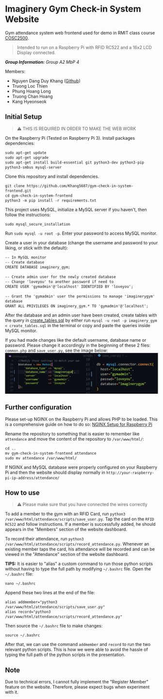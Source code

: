 
# Imaginery Gym Check-in System Website

Gym attendance system web frontend used for demo in RMIT class course [COSC2500](https://rmit.instructure.com/courses/113615).

> Intended to run on a Raspberry Pi with RFID RC522 and a 16x2 LCD
> Display connected.

***Group Information:*** *Group A2 MbP 4*

Members:
- Nguyen Dang Duy Khang ([Github](https://github.com/Khang5687))
- Truong Loc Thien
- Phung Hoang Long
- Truong Chan Hoang
- Kang Hyeonseok

## Initial Setup
> ⚠️ THIS IS REQUIRED IN ORDER TO MAKE THE WEB WORK

On the Raspberry Pi (Tested on Raspberry Pi 3). Install packages dependencies:
```
sudo apt-get update
sudo apt-get upgrade
sudo apt-get install build-essential git python3-dev python3-pip python3-smbus mysql-server 
```
 
Clone this repository and install dependencies.
```
git clone https://github.com/Khang5687/gym-check-in-system-frontend.git
cd gym-check-in-system-frontend
python3 -m pip install -r requirements.txt
```
This project uses MySQL, initialize a MySQL server if you haven't, then follow the instructions:
```
sudo mysql_secure_installation
```
Run `sudo mysql -u root -p`. Enter your password to access MySQL monitor.

Create a user in your database (change the username and password to your liking, or stick with the default):
```
-- In MySQL monitor
-- Create database 
CREATE DATABASE imaginery_gym;

-- Create admin user for the newly created database
-- Change 'loveyou' to another password if need to
CREATE USER 'gymadmin'@'localhost' IDENTIFIED BY 'loveyou';

-- Grant the 'gymadmin' user the permissions to manage 'imaginerygym' database
GRANT ALL PRIVILEGES ON imaginery_gym.* TO 'gymadmin'@'localhost';
``` 
After the database and an admin user have been created, create tables with the query in [create_tables.sql](https://github.com/Khang5687/gym-check-in-system-frontend/blob/master/create_tables.sql) by either run `mysql -u root -p imaginery_gym < create_tables.sql` in the terminal or copy and paste the queries inside MySQL monitor.

If you had made changes like the default username, database name or password. Please change it accordingly in the beginning of these 2 files: `common.php` and `save_user.py`, see the image below:
![alt text](static/databaseconfig.png)
## Further configuration
Please set-up NGINX on the Raspberry Pi and allows PHP to be loaded. This is a comprehensive guide on how to do so: [NGINX Setup for Raspberry Pi](https://pimylifeup.com/raspberry-pi-nginx/)

Rename the repository to something that is easier to remember like `attendance` and move the content of the repository to `/var/www/html/`:
```
cd ..
mv gym-check-in-system-frontend attendance
sudo mv attendance /var/www/html/
```
If NGINX and MySQL database were properly configured on your Raspberry Pi and then the website should display normally in `http://your-raspberry-pi-ip-address/attendance/`

## How to use

>  ⚠️ Please make sure that you have connected the wires correctly

To add a member to the gym with an RFID Card, run `python3 /var/www/html/attendance/scripts/save_user.py`. Tap the card on the `RFID RC522` and follow instructions.
If a member is successfully added, he should appears in the "Members" section of the website dashboard.

To record their attendance, run `python3 /var/www/html/attendance/scripts/record_attendance.py`. Whenever an existing member taps the card, his attendance will be recorded and can be viewed in the "Attendance" section of the website dashboard.

**TIPS:**
It is easier to "alias" a custom command to run those python scripts without having to type the full path by modifying `~/.bashrc` file.
Open the `~/.bashrc` file:
```
nano ~/.bashrc
```
Append these two lines at the end of the file:
```
alias addmember="python3 /var/www/html/attendance/scripts/save_user.py" 
alias record="python3 /var/www/html/attendance/scripts/record_attendance.py"
```
Then source the `~/.bashrc` file to make changes:
```
source ~/.bashrc
```
After that, we can use the command `addmember` and `record` to run the two relevant python scripts. This is how we were able to avoid the hassle of typing the full path of the python scripts in the presentation.

## Note
Due to technical errors, I cannot fully implement the "Register Member" feature on the website. Therefore, please expect bugs when experiment with it.
